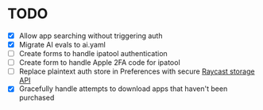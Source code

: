 # TODO

- [X] Allow app searching without triggering auth
- [X] Migrate AI evals to ai.yaml
- [ ] Create forms to handle ipatool authentication
- [ ] Create form to handle Apple 2FA code for ipatool
- [ ] Replace plaintext auth store in Preferences with secure [Raycast storage API](https://developers.raycast.com/api-reference/storage)
- [X] Gracefully handle attempts to download apps that haven't been purchased
